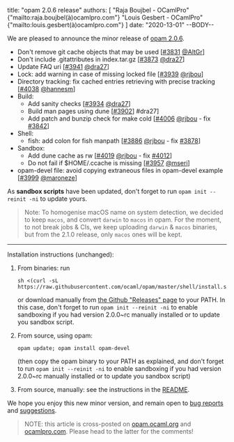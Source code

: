 title: "opam 2.0.6 release"
authors: [
  "Raja Boujbel - OCamlPro" {"mailto:raja.boujbel(à)ocamlpro.com"}
  "Louis Gesbert - OCamlPro" {"mailto:louis.gesbert(à)ocamlpro.com"}
]
date: "2020-13-01"
--BODY--

We are pleased to announce the minor release of [opam 2.0.6](https://github.com/ocaml/opam/releases/tag/2.0.6).

* Don't remove git cache objects that may be used [[#3831](https://github.com/ocaml/opam/pull/3831) [@AltGr](https://github.com/AltGr)]
* Don't include .gitattributes in index.tar.gz [[#3873](https://github.com/ocaml/opam/pull/3873) [@dra27](https://github.com/dra27)]
* Update FAQ uri [[#3941](https://github.com/ocaml/opam/pull/3941) [@dra27](https://github.com/dra27)]
* Lock: add warning in case of missing locked file [[#3939](https://github.com/ocaml/opam/pull/3939) [@rjbou](https://github.com/rjbou)]
* Directory tracking: fix cached entries retrieving with precise
  tracking [[#4038](https://github.com/ocaml/opam/pull/4038) [@hannesm](https://github.com/hannesm)]
* Build:
  * Add sanity checks [[#3934](https://github.com/ocaml/opam/pull/3934) [@dra27](https://github.com/dra27)]
  * Build man pages using dune [[#3902](https://github.com/ocaml/opam/issues/3902)] #dra27]
  * Add patch and bunzip check for make cold [[#4006](https://github.com/ocaml/opam/pull/4006) [@rjbou](https://github.com/rjbou) - fix [#3842](https://github.com/ocaml/opam/issues/3842)]
* Shell:
  * fish: add colon for fish manpath [[#3886](https://github.com/ocaml/opam/pull/3886) [@rjbou](https://github.com/rjbou) - fix [#3878](https://github.com/ocaml/opam/issues/3878)]
* Sandbox:
    * Add dune cache as rw [[#4019](https://github.com/ocaml/opam/pull/4019) [@rjbou](https://github.com/rjbou) - fix [#4012](https://github.com/ocaml/opam/issues/4012)]
    * Do not fail if $HOME/.ccache is missing [[#3957](https://github.com/ocaml/opam/pull/3957) [@mseri](https://github.com/mseri)]
* opam-devel file: avoid copying extraneous files in opam-devel example [[#3999](https://github.com/ocaml/opam/pull/3999) [@maroneze](https://github.com/maroneze)]

As **sandbox scripts** have been updated, don't forget to run `opam init --reinit -ni` to update yours.

> Note: To homogenise macOS name on system detection, we decided to keep `macos`, and convert `darwin` to `macos` in opam. For the moment, to not break jobs & CIs, we keep uploading `darwin` & `macos` binaries, but from the 2.1.0 release, only `macos` ones will be kept.

---

Installation instructions (unchanged):

1. From binaries: run

    ```
    sh <(curl -sL https://raw.githubusercontent.com/ocaml/opam/master/shell/install.sh)
    ```

    or download manually from [the Github "Releases" page](https://github.com/ocaml/opam/releases/tag/2.0.6) to your PATH. In this case, don't forget to run `opam init --reinit -ni` to enable sandboxing if you had version 2.0.0~rc manually installed or to update you sandbox script.

2. From source, using opam:

    ```
    opam update; opam install opam-devel
    ```

   (then copy the opam binary to your PATH as explained, and don't forget to run `opam init --reinit -ni` to enable sandboxing if you had version 2.0.0~rc manually installed or to update you sandbox script)

3. From source, manually: see the instructions in the [README](https://github.com/ocaml/opam/tree/2.0.6#compiling-this-repo).

We hope you enjoy this new minor version, and remain open to [bug reports](https://github.com/ocaml/opam/issues) and [suggestions](https://github.com/ocaml/opam/issues).

> NOTE: this article is cross-posted on [opam.ocaml.org](https://opam.ocaml.org/blog/) and [ocamlpro.com](http://www.ocamlpro.com/category/blog/). Please head to the latter for the comments!


